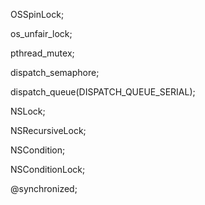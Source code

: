 
OSSpinLock;

os_unfair_lock;

pthread_mutex;

dispatch_semaphore;

dispatch_queue(DISPATCH_QUEUE_SERIAL);

NSLock;

NSRecursiveLock;

NSCondition;

NSConditionLock;

@synchronized;
